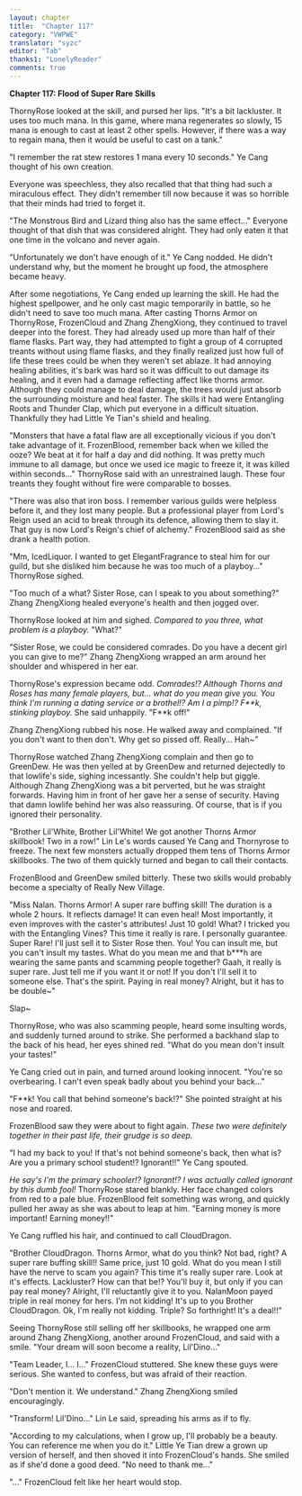 ```yaml
---
layout: chapter
title:  "Chapter 117"
category: "VWPWE"
translator: "syzc"
editor: "Tab"
thanks1: "LonelyReader"
comments: true
---
```


**Chapter 117: Flood of Super Rare Skills**
 
ThornyRose looked at the skill, and pursed her lips. "It's a bit lackluster. It uses too much mana. In this game, where mana regenerates so slowly, 15 mana is enough to cast at least 2 other spells. However, if there was a way to regain mana, then it would be useful to cast on a tank."
 
"I remember the rat stew restores 1 mana every 10 seconds." Ye Cang thought of his own creation.
 
Everyone was speechless, they also recalled that that thing had such a miraculous effect. They didn't remember till now because it was so horrible that their minds had tried to forget it.
 
"The Monstrous Bird and Lizard thing also has the same effect..." Everyone thought of that dish that was considered alright. They had only eaten it that one time in the volcano and never again.
 
"Unfortunately we don't have enough of it." Ye Cang nodded. He didn't understand why, but the moment he brought up food, the atmosphere became heavy.
 
After some negotiations, Ye Cang ended up learning the skill. He had the highest spellpower, and he only cast magic temporarily in battle, so he didn't need to save too much mana. After casting Thorns Armor on ThornyRose, FrozenCloud and Zhang ZhengXiong, they continued to travel deeper into the forest. They had already used up more than half of their flame flasks. Part way, they had attempted to fight a group of 4 corrupted treants without using flame flasks, and they finally realized just how full of life these trees could be when they weren't set ablaze. It had annoying healing abilities, it's bark was hard so it was difficult to out damage its healing, and it even had a damage reflecting affect like thorns armor. Although they could manage to deal damage, the trees would just absorb the surrounding moisture and heal faster. The skills it had were Entangling Roots and Thunder Clap, which put everyone in a difficult situation. Thankfully they had Little Ye Tian's shield and healing.
 
"Monsters that have a fatal flaw are all exceptionally vicious if you don't take advantage of it. FrozenBlood, remember back when we killed the ooze? We beat at it for half a day and did nothing. It was pretty much immune to all damage, but once we used ice magic to freeze it, it was killed within seconds..." ThornyRose said with an unrestrained laugh. These four treants they fought without fire were comparable to bosses.
 
"There was also that iron boss. I remember various guilds were helpless before it, and they lost many people. But a professional player from Lord's Reign used an acid to break through its defence, allowing them to slay it. That guy is now Lord's Reign's chief of alchemy." FrozenBlood said as she drank a health potion. 
 
"Mm, IcedLiquor. I wanted to get ElegantFragrance to steal him for our guild, but she disliked him because he was too much of a playboy..." ThornyRose sighed.
 
"Too much of a what? Sister Rose, can I speak to you about something?" Zhang ZhengXiong healed everyone's health and then jogged over.
 
ThornyRose looked at him and sighed. *Compared to you three, what problem is a playboy.* "What?"
 
"Sister Rose, we could be considered comrades. Do you have a decent girl you can give to me?" Zhang ZhengXiong wrapped an arm around her shoulder and whispered in her ear.
 
ThornyRose's expression became odd. *Comrades!? Although Thorns and Roses has many female players, but... what do you mean give you. You think I'm running a dating service or a brothel!? Am I a pimp!? F\*\*k, stinking playboy.* She said unhappily. "F\*\*k off!"
 
Zhang ZhengXiong rubbed his nose. He walked away and complained. "If you don't want to then don't. Why get so pissed off. Really... Hah~"
 
ThornyRose watched Zhang ZhengXiong complain and then go to GreenDew. He was then yelled at by GreenDew and returned dejectedly to that lowlife's side, sighing incessantly. She couldn't help but giggle. Although Zhang ZhengXiong was a bit perverted, but he was straight forwards. Having him in front of her gave her a sense of security. Having that damn lowlife behind her was also reassuring. Of course, that is if you ignored their personality.
 
"Brother Lil'White, Brother Lil'White! We got another Thorns Armor skillbook! Two in a row!" Lin Le's words caused Ye Cang and Thornyrose to freeze. The next few monsters actually dropped them tens of Thorns Armor skillbooks. The two of them quickly turned and began to call their contacts.
 
FrozenBlood and GreenDew smiled bitterly. These two skills would probably become a specialty of Really New Village.
 
"Miss Nalan. Thorns Armor! A super rare buffing skill! The duration is a whole 2 hours. It reflects damage! It can even heal! Most importantly, it even improves with the caster's attributes! Just 10 gold! What? I tricked you with the Entangling Vines? This time it really is rare. I personally guarantee. Super Rare! I'll just sell it to Sister Rose then. You! You can insult me, but you can't insult my tastes. What do you mean me and that b\*\*\*h are wearing the same pants and scamming people together? Gaah, it really is super rare. Just tell me if you want it or not! If you don't I'll sell it to someone else. That's the spirit. Paying in real money? Alright, but it has to be double~"
 
Slap~
 
ThornyRose, who was also scamming people, heard some insulting words, and suddenly turned around to strike. She performed a backhand slap to the back of his head, her eyes shined red. "What do you mean don't insult your tastes!"
 
Ye Cang cried out in pain, and turned around looking innocent. "You're so overbearing. I can't even speak badly about you behind your back..."
 
"F\*\*k! You call that behind someone's back!?" She pointed straight at his nose and roared. 
 
FrozenBlood saw they were about to fight again. *These two were definitely together in their past life, their grudge is so deep.*
 
"I had my back to you! If that's not behind someone's back, then what is? Are you a primary school student!? Ignorant!!" Ye Cang spouted.
 
*He say's I'm the primary schooler!? Ignorant!? I was actually called ignorant by this dumb fool!* ThornyRose stared blankly. Her face changed colors from red to a pale blue. FrozenBlood felt something was wrong, and quickly pulled her away as she was about to leap at him. "Earning money is more important! Earning money!!"
 
Ye Cang ruffled his hair, and continued to call CloudDragon.
 
"Brother CloudDragon. Thorns Armor, what do you think? Not bad, right? A super rare buffing skill!! Same price, just 10 gold. What do you mean I still have the nerve to scam you again? This time it's really super rare. Look at it's effects. Lackluster? How can that be!? You'll buy it, but only if you can pay real money? Alright, I'll reluctantly give it to you. NalanMoon payed triple in real money for hers. I'm not kidding! It's up to you Brother CloudDragon. Ok, I'm really not kidding. Triple? So forthright! It's a deal!!"
 
Seeing ThornyRose still selling off her skillbooks, he wrapped one arm around Zhang ZhengXiong, another around FrozenCloud, and said with a smile. "Your dream will soon become a reality, Lil'Dino..."
 
"Team Leader, I... I..." FrozenCloud stuttered. She knew these guys were serious. She wanted to confess, but was afraid of their reaction.
 
"Don't mention it. We understand." Zhang ZhengXiong smiled encouragingly.
 
"Transform! Lil'Dino..." Lin Le said, spreading his arms as if to fly.
 
"According to my calculations, when I grow up, I'll probably be a beauty. You can reference me when you do it." Little Ye Tian drew a grown up version of herself, and then shoved it into FrozenCloud's hands. She smiled as if she'd done a good deed. "No need to thank me..."
 
"..." FrozenCloud felt like her heart would stop.
